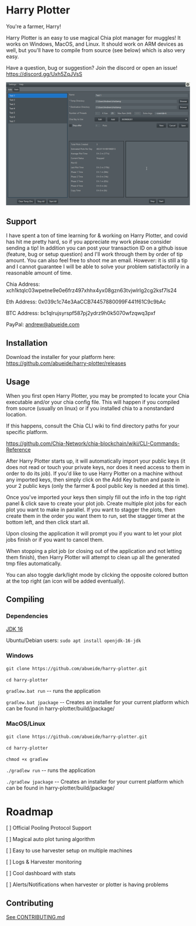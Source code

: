 # Harry Plotter

You're a farmer, Harry!

Harry Plotter is an easy to use magical Chia plot manager for muggles! It works on Windows, MacOS, and Linux. It should work on ARM devices as well, but you'll have to compile from source (see below) which is also very easy.

Have a question, bug or suggestion? Join the discord or open an issue! https://discord.gg/Uxh5ZqJVsS

![demo.png](wiki/demo.png)

## Support

I have spent a ton of time learning for & working on Harry Plotter, and covid has hit me pretty hard, so if you appreciate my work please consider sending a tip! In addition you can post your transaction ID on a github issue (feature, bug or setup question) and I'll work through them by order of tip amount. You can also feel free to shoot me an email. However: it is still a tip and I cannot guarantee I will be able to solve your problem satisfactorily in a reasonable amount of time.

Chia Address: xch1ktqlc03wpetne9e0e6frz497xhhx4yx08gzn63tvjwlrlg2cg2ksf7ls24

Eth Address: 0x039c1c74e3AaCCB74457880099F441f61C9c9bAc

BTC Address: bc1qlrujsyrspf587pj2ydrz9h0k5070wfzqwq3pxf

PayPal: andrew@abueide.com

## Installation

Download the installer for your platform here: https://github.com/abueide/harry-plotter/releases

## Usage

When you first open Harry Plotter, you may be prompted to locate your Chia executable and/or your chia config file. This will happen if you compiled from source (usually on linux) or if you installed chia to a nonstandard location.

If this happens, consult the Chia CLI wiki to find directory paths for your specific platform.

https://github.com/Chia-Network/chia-blockchain/wiki/CLI-Commands-Reference

After Harry Plotter starts up, it will automatically import your public keys (it does not read or touch your private keys, nor does it need access to them in order to do its job). If you'd like to use Harry Plotter on a machine without any imported keys, then simply click on the Add Key button and paste in your 2 public keys (only the farmer & pool public key is needed at this time).

Once you've imported your keys then simply fill out the info in the top right panel & click save to create your plot job. Create multiple plot jobs for each plot you want to make in parallel. If you want to stagger the plots, then create them in the order you want them to run, set the stagger timer at the bottom left, and then click start all.

Upon closing the application it will prompt you if you want to let your plot jobs finish or if you want to cancel them.

When stopping a plot job (or closing out of the application and not letting them finish), then Harry Plotter will attempt to clean up all the generated tmp files automatically.

You can also toggle dark/light mode by clicking the opposite colored button at the top right (an icon will be added eventually).

## Compiling

### Dependencies

[JDK 16](https://adoptopenjdk.net/?variant=openjdk16&jvmVariant=hotspot)

Ubuntu/Debian users: `sudo apt install openjdk-16-jdk`

### Windows
`git clone https://github.com/abueide/harry-plotter.git`

`cd harry-plotter`

`gradlew.bat run` --  runs the application

`gradlew.bat jpackage` --  Creates an installer for your current platform which can be found in harry-plotter/build/jpackage/

### MacOS/Linux

`git clone https://github.com/abueide/harry-plotter.git`

`cd harry-plotter`

`chmod +x gradlew`

`./gradlew run` --  runs the application

`./gradlew jpackage` --  Creates an installer for your current platform which can be found in harry-plotter/build/jpackage/

# Roadmap
[ ] Official Pooling Protocol Support

[ ] Magical auto plot tuning algorithm

[ ] Easy to use harvester setup on multiple machines

[ ] Logs & Harvester monitoring

[ ] Cool dashboard with stats

[ ] Alerts/Notifications when harvester or plotter is having problems

## Contributing

[See CONTRIBUTING.md](CONTRIBUTING.md)
